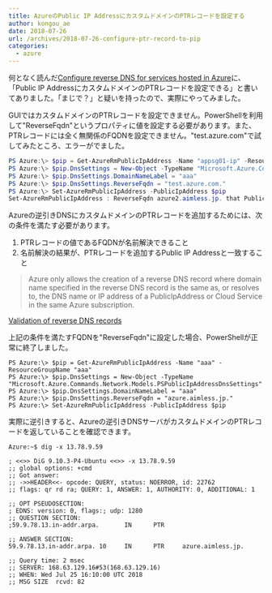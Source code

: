 ```yaml
---
title: AzureのPublic IP AddressにカスタムドメインのPTRレコードを設定する
author: kongou_ae
date: 2018-07-26
url: /archives/2018-07-26-configure-ptr-record-to-pip
categories:
  - azure
---
```


何となく読んだ[Configure reverse DNS for services hosted in Azure](https://docs.microsoft.com/ja-jp/azure/dns/dns-reverse-dns-for-azure-services)に、「Public IP AddressにカスタムドメインのPTRレコードを設定できる」と書いてありました。「まじで？」と疑いを持ったので、実際にやってみました。

GUIではカスタムドメインのPTRレコードを設定できません。PowerShellを利用して"ReverseFqdn"というプロパティに値を設定する必要があります。また、PTRレコードには全く無関係のFQDNを設定できません。"test.azure.com"で試してみたところ、エラーがでました。

```powershell
PS Azure:\> $pip = Get-AzureRmPublicIpAddress -Name "appsg01-ip" -ResourceGroupName "Sample"
PS Azure:\> $pip.DnsSettings = New-Object -TypeName "Microsoft.Azure.Commands.Network.Models.PSPublicIpAddressDnsSettings"
PS Azure:\> $pip.DnsSettings.DomainNameLabel = "aaa"
PS Azure:\> $pip.DnsSettings.ReverseFqdn = "test.azure.com."
PS Azure:\> Set-AzureRmPublicIpAddress -PublicIpAddress $pip
Set-AzureRmPublicIpAddress : ReverseFqdn azure2.aimless.jp. that PublicIPAddress appsg01-ip is trying to use does not belong to subscription xxxxxxxx-xxxx-xxxx-xxxx-cff37c36abf8. One of the following conditions need to be met to establish ownership: 1) ReverseFqdn matches fqdn of any public ip resource under the subscription; 2) ReverseFqdn resolves to the fqdn (through CName records chain) of any public ip resource under the subcription; 3) It resolves to the ip address (through CName and A records chain) of a static public ip resource under the subscription.
```

Azureの逆引きDNSにカスタムドメインのPTRレコードを追加するためには、次の条件を満たす必要があります。

1. PTRレコードの値であるFQDNが名前解決できること
1. 名前解決の結果が、PTRレコードを追加するPublic IP Addressと一致すること

> Azure only allows the creation of a reverse DNS record where domain name specified in the reverse DNS record is the same as, or resolves to, the DNS name or IP address of a PublicIpAddress or Cloud Service in the same Azure subscription.

[Validation of reverse DNS records](https://docs.microsoft.com/en-us/azure/dns/dns-reverse-dns-for-azure-services#validation-of-reverse-dns-records)

上記の条件を満たすFQDNを"ReverseFqdn"に設定した場合、PowerShellが正常に終了しました。

```
PS Azure:\> $pip = Get-AzureRmPublicIpAddress -Name "aaa" -ResourceGroupName "aaa"
PS Azure:\> $pip.DnsSettings = New-Object -TypeName "Microsoft.Azure.Commands.Network.Models.PSPublicIpAddressDnsSettings"
PS Azure:\> $pip.DnsSettings.DomainNameLabel = "aaa"
PS Azure:\> $pip.DnsSettings.ReverseFqdn = "azure.aimless.jp."
PS Azure:\> Set-AzureRmPublicIpAddress -PublicIpAddress $pip
```

実際に逆引きすると、Azureの逆引きDNSサーバがカスタムドメインのPTRレコードを返していることを確認できます。

```
Azure:~$ dig -x 13.78.9.59

; <<>> DiG 9.10.3-P4-Ubuntu <<>> -x 13.78.9.59
;; global options: +cmd
;; Got answer:
;; ->>HEADER<<- opcode: QUERY, status: NOERROR, id: 22762
;; flags: qr rd ra; QUERY: 1, ANSWER: 1, AUTHORITY: 0, ADDITIONAL: 1

;; OPT PSEUDOSECTION:
; EDNS: version: 0, flags:; udp: 1280
;; QUESTION SECTION:
;59.9.78.13.in-addr.arpa.       IN      PTR

;; ANSWER SECTION:
59.9.78.13.in-addr.arpa. 10     IN      PTR     azure.aimless.jp.

;; Query time: 2 msec
;; SERVER: 168.63.129.16#53(168.63.129.16)
;; WHEN: Wed Jul 25 16:10:00 UTC 2018
;; MSG SIZE  rcvd: 82
```

